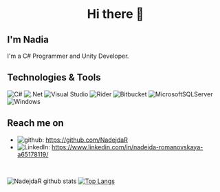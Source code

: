 <h1 align='center'> Hi there 👋</h1>     
<h2> I'm Nadia</h2>     
I'm a C# Programmer and Unity Developer. 

## Technologies & Tools
![C#](https://img.shields.io/badge/c%23-%23239120.svg?style=for-the-badge&logo=c-sharp&logoColor=white)
![.Net](https://img.shields.io/badge/.NET-5C2D91?style=for-the-badge&logo=.net&logoColor=white)
![Visual Studio](https://img.shields.io/badge/Visual%20Studio-5C2D91.svg?style=for-the-badge&logo=visual-studio&logoColor=white)
![Rider](https://img.shields.io/badge/Rider-000000.svg?style=for-the-badge&logo=Rider&logoColor=white&color=black&labelColor=crimson)
![Bitbucket](https://img.shields.io/badge/bitbucket-%230047B3.svg?style=for-the-badge&logo=bitbucket&logoColor=white)
![MicrosoftSQLServer](https://img.shields.io/badge/Microsoft%20SQL%20Sever-CC2927?style=for-the-badge&logo=microsoft%20sql%20server&logoColor=white)
![Windows](https://img.shields.io/badge/Windows-0078D6?style=for-the-badge&logo=windows&logoColor=white)

## Reach me on
- ![github](https://img.shields.io/badge/GitHub-000000?style=for-the-badge&logo=GitHub&logoColor=white): https://github.com/NadejdaR    
- ![LinkedIn](https://img.shields.io/badge/linkedin-%230077B5.svg?style=for-the-badge&logo=linkedin&logoColor=white): https://www.linkedin.com/in/nadejda-romanovskaya-a65178119/

<br>

![NadejdaR github stats](https://github-readme-stats.vercel.app/api?username=NadejdaR&show_icons=true&hide_border=true&theme=dracula)
[![Top Langs](https://github-readme-stats.vercel.app/api/top-langs/?username=NadejdaR&layout=compact&theme=dracula&hide_border=true)](https://github.com/NadejdaR/github-readme-stats)
